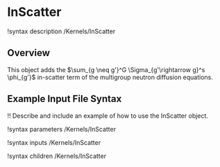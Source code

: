 # InScatter

!syntax description /Kernels/InScatter

## Overview

This object adds the $\sum_{g \neq g'}^G \Sigma_{g'\rightarrow g}^s \phi_{g'}$ in-scatter term of
the multigroup neutron diffusion equations.

## Example Input File Syntax

!! Describe and include an example of how to use the InScatter object.

!syntax parameters /Kernels/InScatter

!syntax inputs /Kernels/InScatter

!syntax children /Kernels/InScatter
